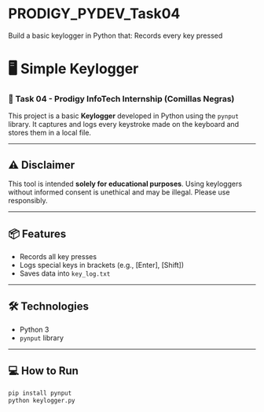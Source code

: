 # PRODIGY_PYDEV_Task04
Build a basic keylogger in Python that:  Records every key pressed



# 🖥️ Simple Keylogger

### 🚀 Task 04 - Prodigy InfoTech Internship (Comillas Negras)

This project is a basic **Keylogger** developed in Python using the `pynput` library. It captures and logs every keystroke made on the keyboard and stores them in a local file.

---

## ⚠️ Disclaimer

This tool is intended **solely for educational purposes**. Using keyloggers without informed consent is unethical and may be illegal. Please use responsibly.

---

## 📦 Features

- Records all key presses
- Logs special keys in brackets (e.g., [Enter], [Shift])
- Saves data into `key_log.txt`

---

## 🛠️ Technologies

- Python 3
- `pynput` library

---

## 💻 How to Run

```bash
pip install pynput
python keylogger.py
